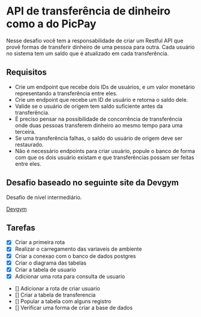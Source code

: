# API de transferência de dinheiro como a do PicPay

Nesse desafio você tem a responsabilidade de criar um Restful API que provê formas de transferir dinheiro de uma pessoa para outra. Cada usuário no sistema tem um saldo que é atualizado em cada transferência. 

## Requisitos

- Crie um endpoint que recebe dois IDs de usuários, e um valor monetário representando a transferência entre eles. 
- Crie um endpoint que recebe um ID de usuário e retorna o saldo dele. 
- Valide se o usuário de origem tem saldo suficiente antes da transferência. 
- É preciso pensar na possibilidade de concorrência de transferência onde duas pessoas transferem dinheiro ao mesmo tempo para uma terceira. 
- Se uma transferência falhas, o saldo do usuário de origem deve ser restaurado. 
- Não é necessário endpoints para criar usuário, popule o banco de forma com que os dois usuário existam e que transferências possam ser feitas entre eles. 

## Desafio baseado no seguinte site da Devgym
Desafio de nível intermediário. 

[Devgym](https://app.devgym.com.br)

## Tarefas
- [x] Criar a primeira rota
- [x] Realizar o carregamento das variaveis de ambiente
- [x] Criar a conexao com o banco de dados postgres 
- [x] Criar o diagrama das tabelas
- [x] Criar a tabela de usuario
- [x] Adicionar uma rota para consulta de usuario 
- [] Adicionar a rota de criar usuario
- [] Criar a tabela de transferencia   
- [] Popular a tabela com alguns registro 
- [] Verificar uma forma de criar a base de dados